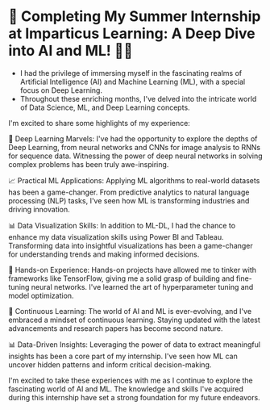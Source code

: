 # 🚀 Completing My Summer Internship at Imparticus Learning: A Deep Dive into AI and ML! 🤖💡

- I had the privilege of immersing myself in the fascinating realms of Artificial Intelligence (AI) and Machine Learning (ML), with a special focus on Deep Learning. 
- Throughout these enriching months, I've delved into the intricate world of Data Science, ML, and Deep Learning concepts. 

I'm excited to share some highlights of my experience:

🤯 Deep Learning Marvels: I've had the opportunity to explore the depths of Deep Learning, from neural networks and CNNs for image analysis to RNNs for sequence data. Witnessing the power of deep neural networks in solving complex problems has been truly awe-inspiring.

📈 Practical ML Applications: Applying ML algorithms to real-world datasets has been a game-changer. From predictive analytics to natural language processing (NLP) tasks, I've seen how ML is transforming industries and driving innovation.

📊 Data Visualization Skills: In addition to ML-DL, I had the chance to enhance my data visualization skills using Power BI and Tableau. Transforming data into insightful visualizations has been a game-changer for understanding trends and making informed decisions.

🔧 Hands-on Experience: Hands-on projects have allowed me to tinker with frameworks like TensorFlow, giving me a solid grasp of building and fine-tuning neural networks. I've learned the art of hyperparameter tuning and model optimization.

🧠 Continuous Learning: The world of AI and ML is ever-evolving, and I've embraced a mindset of continuous learning. Staying updated with the latest advancements and research papers has become second nature.

📊 Data-Driven Insights: Leveraging the power of data to extract meaningful insights has been a core part of my internship. I've seen how ML can uncover hidden patterns and inform critical decision-making.

I'm excited to take these experiences with me as I continue to explore the fascinating world of AI and ML. The knowledge and skills I've acquired during this internship have set a strong foundation for my future endeavors.
